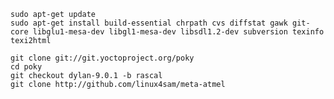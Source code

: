 
    sudo apt-get update
    sudo apt-get install build-essential chrpath cvs diffstat gawk git-core libglu1-mesa-dev libgl1-mesa-dev libsdl1.2-dev subversion texinfo texi2html

    git clone git://git.yoctoproject.org/poky
    cd poky
    git checkout dylan-9.0.1 -b rascal
    git clone http://github.com/linux4sam/meta-atmel
